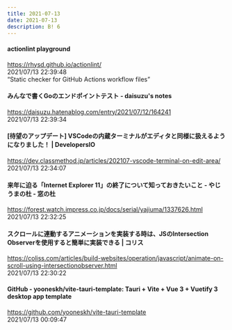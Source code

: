 ```yaml
---
title: 2021-07-13
date: 2021-07-13
description: B! 6
---
```


#### actionlint playground
https://rhysd.github.io/actionlint/<br>
2021/07/13 22:39:48<br>
“Static checker for GitHub Actions workflow files”


#### みんなで書くGoのエンドポイントテスト - daisuzu's notes
https://daisuzu.hatenablog.com/entry/2021/07/12/164241<br>
2021/07/13 22:39:34<br>


#### [待望のアップデート] VSCodeの内蔵ターミナルがエディタと同様に扱えるようになりました！ | DevelopersIO
https://dev.classmethod.jp/articles/202107-vscode-terminal-on-edit-area/<br>
2021/07/13 22:34:07<br>


#### 来年に迫る「Internet Explorer 11」の終了について知っておきたいこと - やじうまの杜 - 窓の杜
https://forest.watch.impress.co.jp/docs/serial/yajiuma/1337626.html<br>
2021/07/13 22:32:25<br>


#### スクロールに連動するアニメーションを実装する時は、JSのIntersection Observerを使用すると簡単に実装できる | コリス
https://coliss.com/articles/build-websites/operation/javascript/animate-on-scroll-using-intersectionobserver.html<br>
2021/07/13 22:30:22<br>


#### GitHub - yooneskh/vite-tauri-template: Tauri + Vite + Vue 3 + Vuetify 3 desktop app template
https://github.com/yooneskh/vite-tauri-template<br>
2021/07/13 00:09:47<br>


